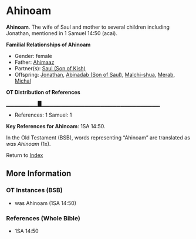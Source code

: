 # Ahinoam
**Ahinoam**. 
The wife of Saul and mother to several children including Jonathan, mentioned in 1 Samuel 14:50 (acai). 




**Familial Relationships of Ahinoam**


* Gender: female
* Father: [Ahimaaz](Ahimaaz.md)
* Partner(s): [Saul (Son of Kish)](Saul.2.md)
* Offspring: [Jonathan](Jonathan.3.md), [Abinadab (Son of Saul)](Abinadab.2.md), [Malchi-shua](Malchi-shua.md), [Merab](Merab.md), [Michal](Michal.md)


**OT Distribution of References**

▁▁▁▁▁▁▁▁█▁▁▁▁▁▁▁▁▁▁▁▁▁▁▁▁▁▁▁▁▁▁▁▁▁▁▁▁▁▁
* References: 1 Samuel: 1



**Key References for Ahinoam**: 
1SA 14:50. 


In the Old Testament (BSB), words representing “Ahinoam” are translated as 
*was Ahinoam* (1x). 




Return to [Index](00-Index.md)

## More Information

### OT Instances (BSB)

* was Ahinoam (1SA 14:50)



### References (Whole Bible)

* 1SA 14:50




